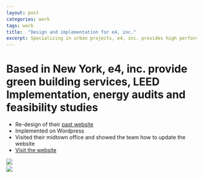 ```yaml
---
layout: post
categories: work
tags: work
title:  "Design and implementation for e4, inc."
excerpt: Specializing in urban projects, e4, inc. provides high performance and Sustainability support services.
---
```


# Based in New York, e4, inc. provide green building services, LEED Implementation, energy audits and feasibility studies

* Re-design of their [past website](https://web.archive.org/web/20120505083124/http://e4inc.com/)
* Implemented on Wordpress
* Visited their midtown office and showed the team how to update the website
* [Visit the website](http://e4inc.com/)

<div class="screenshot">
  <div class="screenshot-chrome">
    <img src="/assets/e4inc-screenshot-1.jpg" srcset="/assets/e4inc-screenshot-1.jpg 1x, /assets/e4inc-screenshot-1@2x.jpg 2x">
  </div>
  <div class="screenshot-chrome">
    <img src="/assets/e4inc-screenshot-2.jpg" srcset="/assets/e4inc-screenshot-2.jpg 1x, /assets/e4inc-screenshot-2@2x.jpg 2x">
  </div>
</div>
